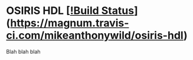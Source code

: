 # OSIRIS HDL [[!Build Status](https://magnum.travis-ci.com/mikeanthonywild/osiris-hdl.svg?token=NDTyY9L4Xy88HazazqPp&branch=master)](https://magnum.travis-ci.com/mikeanthonywild/osiris-hdl)

Blah blah blah